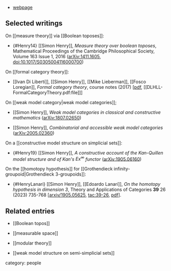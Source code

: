 

* [webpage](http://www.normalesup.org/~henry/)

## Selected writings

On [[measure theory]] via [[Boolean toposes]]:

* {#Henry14} [[Simon Henry]], _Measure theory over boolean toposes_, Mathematical Proceedings of the Cambridge Philosophical Society, Volume 163 Issue 1, 2016 ([arXiv:1411.1605](https://arxiv.org/abs/1411.1605), [doi:10.1017/S0305004116000700](https://doi.org/10.1017/S0305004116000700))

On [[formal category theory]]:

* [[Ivan Di Liberti]], [[Simon Henry]], [[Mike Lieberman]], [[Fosco Loregian]], _Formal category theory_, course notes (2017) &lbrack;[pdf](https://tetrapharmakon.github.io/stuff/course_muni-formal.pdf), [[DLHLL-FormalCategoryTheory.pdf:file]]&rbrack;


On [[weak model category|weak model categories]];

* [[Simon Henry]], _Weak model categories in classical and constructive mathematics_ ([arXiv:1807.02650](https://arxiv.org/abs/1807.02650))

* [[Simon Henry]], _Combinatorial and accessible weak model categories_ ([arXiv:2005.02360](https://arxiv.org/abs/2005.02360))

On a [[constructive model structure on simplicial sets]]:

* {#Henry19} [[Simon Henry]], _A constructive account of the Kan-Quillen model structure and of Kan's $Ex^\infty$ functor_ ([arXiv:1905.06160](https://arxiv.org/abs/1905.06160))

On the [[homotopy hypothesis]] for [[Grothendieck infinity-groupoid|Grothendieck 3-groupoids]]:

* {#HenryLanari} [[Simon Henry]], [[Edoardo Lanari]], *On the homotopy hypothesis in dimension 3*, Theory and Applications of Categories **39** 26 (2023) 735-768 &lbrack;[arxiv/1905.05625](https://arxiv.org/abs/1905.05625), [tac:39-26](http://www.tac.mta.ca/tac/volumes/39/26/39-26abs.html), [pdf](http://www.tac.mta.ca/tac/volumes/39/26/39-26.pdf)&rbrack;.


## Related entries

* [[Boolean topos]]

* [[measurable space]]

* [[modular theory]]

* [[weak model structure on semi-simplicial sets]]

category: people